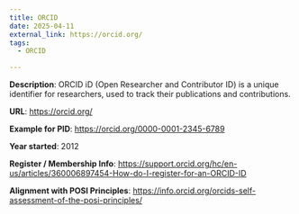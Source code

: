 ```yaml
---
title: ORCID
date: 2025-04-11
external_link: https://orcid.org/
tags:
  - ORCID

---
```


**Description**: ORCID iD (Open Researcher and Contributor ID) is a unique identifier for researchers, used to track their publications and contributions.

**URL**: https://orcid.org/

**Example for PID**: https://orcid.org/0000-0001-2345-6789

**Year started**: 2012

**Register / Membership Info**: https://support.orcid.org/hc/en-us/articles/360006897454-How-do-I-register-for-an-ORCID-ID

**Alignment with POSI Principles**: https://info.orcid.org/orcids-self-assessment-of-the-posi-principles/

<!--more-->